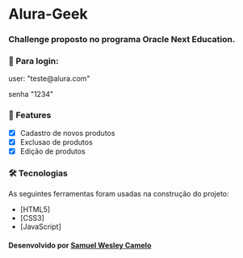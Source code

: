 # Alura-Geek  
### Challenge proposto no programa Oracle Next Education.
### 🎲 Para login: 
<p>user: "teste@alura.com"</p> 
senha "1234"

### 🚀 Features

- [x] Cadastro de novos produtos
- [x] Exclusao de produtos
- [x] Edição de produtos
  
### 🛠 Tecnologias

As seguintes ferramentas foram usadas na construção do projeto:

- [HTML5]
- [CSS3]
- [JavaScript]

#### Desenvolvido por <a href="github.com/swcprog">Samuel Wesley Camelo</a>
